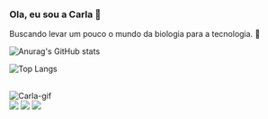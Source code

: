 ### Ola, eu sou a Carla 🌹
 Buscando levar um pouco o mundo da biologia para a tecnologia.  🌱

 ![Anurag's GitHub stats](https://github-readme-stats.vercel.app/api?username=carlacgodoy&show_icons=true&theme=dracula)

![Top Langs](https://github-readme-stats.vercel.app/api/top-langs/?username=carlacgodoy&hide_progress=true&theme=dracula)

<div style = "display: inline_block"><br>
 <img align"right" alt="Carla-gif" src= "https://www.canva.com/design/DAFnd70Si_k/i6cuKM8SI3cmAnLhzhk51A/editutm_content=DAFnd70Si_k&utm_campaign=designshare&utm_medium=link2&utm_source=sharebutton">
</div>
<div> 
  <a href="[(https://www.instagram.com/carlsgodoy/?igshid=MzRlODBiNWFlZA%3D%3D)]" target="_blank"><img src="https://img.shields.io/badge/-Instagram-%23E4405F?style=for-the-badge&logo=instagram&logoColor=white" target="_blank"></a>
  <a href = "godoyccarla@gmail.com"><img src="https://img.shields.io/badge/-Gmail-%23333?style=for-the-badge&logo=gmail&logoColor=white" target="_blank"></a>
  <a href="https://www.linkedin.com/in/carla-cavalcante-de-godoy-32a71b233/" target="_blank"><img src="https://img.shields.io/badge/-LinkedIn-%230077B5?style=for-the-badge&logo=linkedin&logoColor=white" target="_blank"></a> 
</div>
